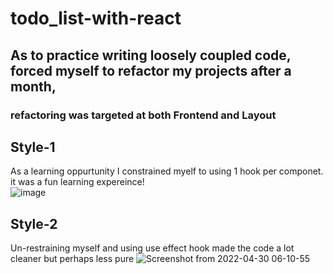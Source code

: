 # todo_list-with-react

## As to practice writing loosely coupled code, forced myself to refactor my projects after a month, 
### refactoring was targeted at both Frontend and Layout

## Style-1
As a learning oppurtunity I constrained myelf to using 1 hook per componet. it was a fun learning expereince!  
![image](https://user-images.githubusercontent.com/33974452/166087354-20bc79e0-e216-444b-9d06-78a190e3d573.png)


## Style-2
Un-restraining myself and using use effect hook made the code a lot cleaner but perhaps less pure
![Screenshot from 2022-04-30 06-10-55](https://user-images.githubusercontent.com/33974452/166087240-9f2c2cdb-dc81-4c69-8ef0-06c4afc1641f.png)

